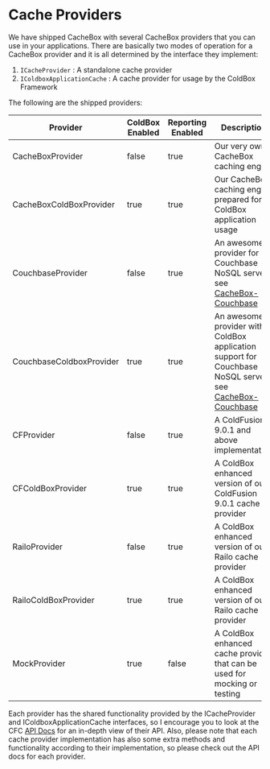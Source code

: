 # Cache Providers

We have shipped CacheBox with several CacheBox providers that you can use in your applications. There are basically two modes of operation for a CacheBox provider and it is all determined by the interface they implement:

1. `ICacheProvider` : A standalone cache provider
2. `IColdboxApplicationCache` : A cache provider for usage by the ColdBox Framework

The following are the shipped providers:

| Provider | ColdBox Enabled | Reporting Enabled | Description |
| --- | --- | --- | --- |
| CacheBoxProvider | false | true | Our very own CacheBox caching engine |
| CacheBoxColdBoxProvider | true | true | Our CacheBox caching engine prepared for ColdBox application usage |
| CouchbaseProvider | false | true | An awesome provider for Couchbase NoSQL server, see [CacheBox-Couchbase](http://wiki.coldbox.org/wiki/CacheBox-Couchbase.cfm) |
| CouchbaseColdboxProvider | true | true | An awesome provider with ColdBox application support for Couchbase NoSQL server, see [CacheBox-Couchbase](http://wiki.coldbox.org/wiki/CacheBox-Couchbase.cfm) |
| CFProvider | false | true | A ColdFusion 9.0.1 and above implementation |
| CFColdBoxProvider | true | true | A ColdBox enhanced version of our ColdFusion 9.0.1 cache provider |
| RailoProvider | false | true | A ColdBox enhanced version of our Railo cache provider |
| RailoColdBoxProvider | true | true | A ColdBox enhanced version of our Railo cache provider |
| MockProvider | true | false | A ColdBox enhanced cache provider that can be used for mocking or testing |

Each provider has the shared functionality provided by the ICacheProvider and IColdboxApplicationCache interfaces, so I encourage you to look at the CFC [API Docs](http://apidocs.ortussolutions.com/cachebox/2.0.0/index.html) for an in-depth view of their API. Also, please note that each cache provider implementation has also some extra methods and functionality according to their implementation, so please check out the API docs for each provider.

